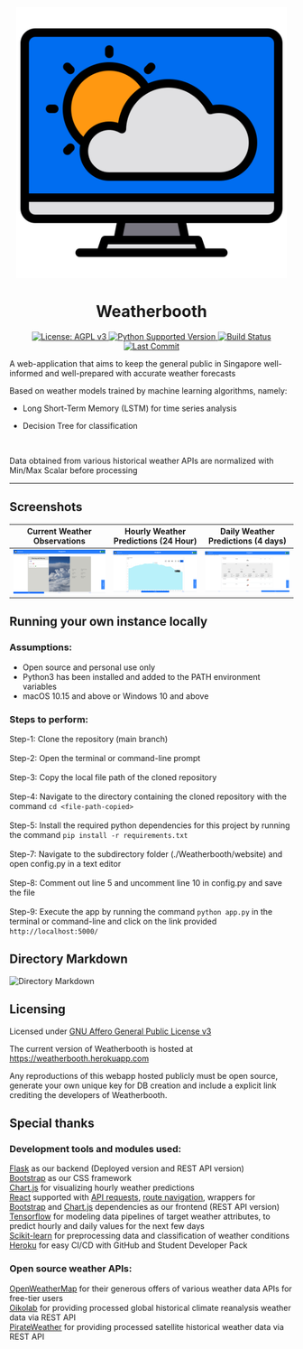 <p align="center">
  <img alt="Weatherbooth" title="Weatherbooth"
   src="https://github.com/boher/Weatherbooth/blob/main/website/static/images/weatherbooth.png" width="480"></img>
</p>

<h1 align="center"> Weatherbooth </h1>

<p align="center">
  <a href="https://www.gnu.org/licenses/agpl-3.0.en.html">
    <img alt="License: AGPL v3" src="https://img.shields.io/badge/License-AGPL%20v3-blue.svg">
  </a>
  <a href="https://www.python.org/">
    <img alt="Python Supported Version" src="https://img.shields.io/badge/python-3.6%2B-ff69b4.svg">
  </a>
  <a href="https://github.com/boher/Weatherbooth/actions?query=workflow%3A'python-package'">
    <img alt="Build Status" src="https://github.com/boher/Weatherbooth/actions/workflows/python-package.yml/badge.svg")]
  </a>
  <a href="https://api.github.com/repos/boher/Weatherbooth/commits/main">
    <img alt="Last Commit" src="https://img.shields.io/github/last-commit/boher/Weatherbooth.svg">
  </a>
</p>
  
A web-application that aims to keep the general public in Singapore well-informed and well-prepared with accurate weather forecasts

Based on weather models trained by machine learning algorithms, namely:
  
- Long Short-Term Memory (LSTM) for time series analysis

- Decision Tree for classification

<br>
  
Data obtained from various historical weather APIs are normalized with Min/Max Scalar before processing

<hr>

## Screenshots
| Current Weather Observations          | Hourly Weather Predictions (24 Hour)  | Daily Weather Predictions (4 days)      |
|---------------------------------------|---------------------------------------|-----------------------------------------|
| ![](screenshots/01_current.png)       | ![](screenshots/02_hourly.png)        | ![](screenshots/03_daily.png)           |

## Running your own instance locally
### Assumptions: 
- Open source and personal use only
- Python3 has been installed and added to the PATH environment variables
- macOS 10.15 and above or Windows 10 and above

### Steps to perform:
Step-1: Clone the repository (main branch)
<br>
<br>
Step-2: Open the terminal or command-line prompt
<br>
<br>
Step-3: Copy the local file path of the cloned repository
<br>
<br>
Step-4: Navigate to the directory containing the cloned repository with the command `cd <file-path-copied>`
<br>
<br>
Step-5: Install the required python dependencies for this project by running the command `pip install -r requirements.txt`
<br>
<br>
Step-7: Navigate to the subdirectory folder (./Weatherbooth/website) and open config.py in a text editor
<br>
<br>
Step-8: Comment out line 5 and uncomment line 10 in config.py and save the file
<br>
<br>
Step-9: Execute the app by running the command `python app.py` in the terminal or command-line and click on the link provided `http://localhost:5000/`

## Directory Markdown
![Directory Markdown](https://i.ibb.co/2kz4XRK/directory-markdown.png)

## Licensing
Licensed under [GNU Affero General Public License v3](LICENSE)

The current version of Weatherbooth is hosted at https://weatherbooth.herokuapp.com

Any reproductions of this webapp hosted publicly must be open source, generate your own unique key for DB creation and include a explicit link crediting the developers of Weatherbooth.

## Special thanks

### Development tools and modules used:
[Flask](https://flask.palletsprojects.com/en/2.0.x/ "Flask Documentation") as our backend (Deployed version and REST API version)
<br>
[Bootstrap](https://getbootstrap.com/docs/5.0/getting-started/introduction/) as our CSS framework
<br>
[Chart.js](https://www.chartjs.org/docs/latest/) for visualizing hourly weather predictions
<br>
[React](https://github.com/facebook/react/blob/main/README.md) supported with [API requests](https://axios-http.com/docs/intro), [route navigation](https://reactrouter.com/web/guides), wrappers for [Bootstrap](https://react-bootstrap.github.io/getting-started/introduction/) and [Chart.js](https://github.com/chartjs/Chart.js/releases) dependencies as our frontend (REST API version)
<br>
[Tensorflow](https://www.tensorflow.org/guide/keras/rnn) for modeling data pipelines of target weather attributes, to predict hourly and daily values for the next few days
<br>
[Scikit](https://scikit-learn.org/stable/auto_examples/preprocessing/plot_all_scaling.html#minmaxscaler)[-learn](https://scikit-learn.org/stable/modules/tree.html) for preprocessing data and classification of weather conditions
<br>
[Heroku](https://devcenter.heroku.com/categories/reference "Heroku Documentation") for easy CI/CD with GitHub and Student Developer Pack
<br>
### Open source weather APIs:
[OpenWeatherMap](https://openweathermap.org/api) for their generous offers of various weather data APIs for free-tier users
<br>
[Oikolab](https://docs.oikolab.com/) for providing processed global historical climate reanalysis weather data via REST API
<br>
[PirateWeather](https://pirateweather.net/) for providing processed satellite historical weather data via REST API
<br>
